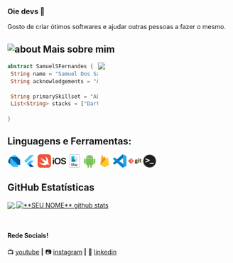 ### Oie devs 👋

Gosto de criar ótimos softwares e ajudar outras pessoas a fazer o mesmo.

## <img width="45" alt="about" src="https://raw.github.com/elizarov/elizarov/master/about.png"> Mais sobre mim

<img align="right" width="300" src="https://64.media.tumblr.com/tumblr_mbt3emHjt21qhansmo1_500.gif" />


```dart
abstract SamuelSFernandes {
 String name = "Samuel Dos Santos Fernandes"
 String acknowledgements = "ÁREA DE CONHECIMENTO"
 
 String primarySkillset = "ALGUMAS HABILIDADES"
 List<String> stacks = ["Dart", "Flutter", "Swift"] 

}
```

## **Linguagens e Ferramentas:**  

<code><img height="30" src="https://raw.githubusercontent.com/github/explore/80688e429a7d4ef2fca1e82350fe8e3517d3494d/topics/dart/dart.png"></code>
<code><img height="30" src="https://raw.githubusercontent.com/github/explore/80688e429a7d4ef2fca1e82350fe8e3517d3494d/topics/flutter/flutter.png"></code>
<code><img height="30" src="https://raw.githubusercontent.com/github/explore/80688e429a7d4ef2fca1e82350fe8e3517d3494d/topics/swift/swift.png"></code>
<code><img height="30" src="https://raw.githubusercontent.com/github/explore/80688e429a7d4ef2fca1e82350fe8e3517d3494d/topics/ios/ios.png"></code>
<code><img height="30" src="https://raw.githubusercontent.com/github/explore/80688e429a7d4ef2fca1e82350fe8e3517d3494d/topics/macos/macos.png"></code>
<code><img height="30" src="https://raw.githubusercontent.com/github/explore/80688e429a7d4ef2fca1e82350fe8e3517d3494d/topics/android/android.png"></code>
<code><img height="30" src="https://raw.githubusercontent.com/github/explore/80688e429a7d4ef2fca1e82350fe8e3517d3494d/topics/firebase/firebase.png"></code>
<code><img height="30" src="https://raw.githubusercontent.com/github/explore/80688e429a7d4ef2fca1e82350fe8e3517d3494d/topics/visual-studio-code/visual-studio-code.png"></code>
<code><img height="30" src="https://raw.githubusercontent.com/github/explore/80688e429a7d4ef2fca1e82350fe8e3517d3494d/topics/git/git.png"></code>
<code><img height="30" src="https://raw.githubusercontent.com/github/explore/80688e429a7d4ef2fca1e82350fe8e3517d3494d/topics/terminal/terminal.png"></code>




## **GitHub Estatísticas**

<a href="https://github.com/SamuelSFernandes">
  <img align="center" src="https://github-readme-stats.vercel.app/api/top-langs/?username=SamuelSFernandes&theme=dracula&count_private=true" />
</a>

<a href="https://github.com/SamuelSFernandes">
 <img align="center" src="https://github-readme-stats.vercel.app/api?username=SamuelSFernandes&show_icons=true&count_private=true&theme=dracula&line_height=27" alt="**SEU NOME** github stats"/>
</a>

[website]: https://codedev.ga/
[youtube]: https://www.youtube.com/user/SEUYOUTUBE/
[instagram]: https://www.instagram.com/naumseikaka/
[linkedin]: https://www.linkedin.com/in/samuel-fernandes-b58a851ba/
<br>

#### Rede Sociais!

<!-- 🏡 [website][website] **|**  -->
📺 [youtube][youtube] **|** 
📷 [instagram][instagram] **|** 
👔 [linkedin][linkedin]
